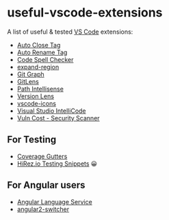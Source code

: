 # useful-vscode-extensions
A list of useful & tested [VS Code](https://code.visualstudio.com/) extensions: 

* [Auto Close Tag](https://marketplace.visualstudio.com/items?itemName=formulahendry.auto-close-tag)
* [Auto Rename Tag](https://marketplace.visualstudio.com/items?itemName=formulahendry.auto-rename-tag)
* [Code Spell Checker](https://marketplace.visualstudio.com/items?itemName=streetsidesoftware.code-spell-checker)
* [expand-region](https://marketplace.visualstudio.com/items?itemName=letrieu.expand-region)
* [Git Graph](https://marketplace.visualstudio.com/items?itemName=mhutchie.git-graph)
* [GitLens](https://marketplace.visualstudio.com/items?itemName=eamodio.gitlens)
* [Path Intellisense](https://marketplace.visualstudio.com/items?itemName=christian-kohler.path-intellisense)
* [Version Lens](https://marketplace.visualstudio.com/items?itemName=pflannery.vscode-versionlens)
* [vscode-icons](https://marketplace.visualstudio.com/items?itemName=robertohuertasm.vscode-icons)
* [Visual Studio IntelliCode](https://marketplace.visualstudio.com/items?itemName=VisualStudioExptTeam.vscodeintellicode)
* [Vuln Cost - Security Scanner](https://marketplace.visualstudio.com/items?itemName=snyk-security.vscode-vuln-cost)
	
## For Testing
* [Coverage Gutters](https://marketplace.visualstudio.com/items?itemName=ryanluker.vscode-coverage-gutters)
* [HiRez.io Testing Snippets](https://marketplace.visualstudio.com/items?itemName=hirez.hirez-testing-snippets) 😀

## For Angular users
* [Angular Language Service](https://marketplace.visualstudio.com/items?itemName=Angular.ng-template)
* [angular2-switcher](https://marketplace.visualstudio.com/items?itemName=infinity1207.angular2-switcher)
